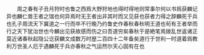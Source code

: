 <!-- { "loadSidebar": true } -->
　　周之春有子丑月狩时也鲁之西爲大野狩地也得时得地则常事尔何以书爲获麟记异也麟仁兽王者之瑞也何异焉时无王者出非其时而又见获也获者力得之辞麟死于兵也孔子周流天下冀道之一行而卒不行晚乃约鲁史作春秋春秋明王道也茍有王者举而行之天下犹治世也今麟出见获故感而伤之曰吾道穷矣春秋于是絶笔焉拨乱世返诸正莫近诸春秋起隐公讫获麟文成数万时歴二百四十二年备矣道行于世利一时道着爲教利万世圣人厄于遇麟死于兵亦春秋之气运然尔天心固有在也

